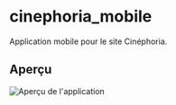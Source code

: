 # cinephoria_mobile

Application mobile pour le site Cinéphoria.

## Aperçu

![Aperçu de l'application](aperçu.png)


